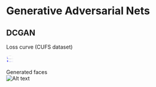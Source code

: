 # Generative Adversarial Nets

DCGAN        
-----
Loss curve (CUFS dataset)      
<p align="left">
  <img src = "./dcgan_res/cufs_curve/loss_curve.png?raw=true" width="20" height="20">
</p>

Generated faces         
![Alt text](./dcgan_res/cufs_samples/samples.gif)
